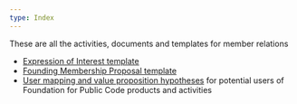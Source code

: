 ```yaml
---
type: Index
---
```


These are all the activities, documents and templates for member relations

* [Expression of Interest template](expression-of-interest.md)
* [Founding Membership Proposal template](founding-membership-proposal.md)
* [User mapping and value proposition hypotheses](user-mapping) for potential users of Foundation for Public Code products and activities
